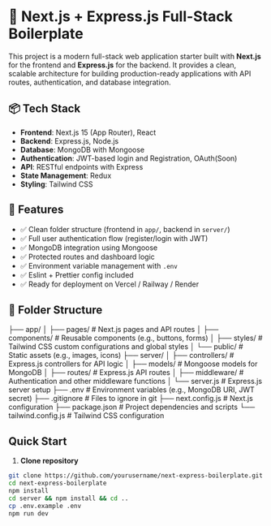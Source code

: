 # 🚀 Next.js + Express.js Full-Stack Boilerplate

This project is a modern full-stack web application starter built with **Next.js** for the frontend and **Express.js** for the backend. It provides a clean, scalable architecture for building production-ready applications with API routes, authentication, and database integration.

## 📦 Tech Stack

- **Frontend**: Next.js 15 (App Router), React
- **Backend**: Express.js, Node.js
- **Database**: MongoDB with Mongoose
- **Authentication**: JWT-based login and Registration, OAuth(Soon)
- **API**: RESTful endpoints with Express
- **State Management**: Redux
- **Styling**: Tailwind CSS

## 🔧 Features

- ✅ Clean folder structure (frontend in `app/`, backend in `server/`)
- ✅ Full user authentication flow (register/login with JWT)
- ✅ MongoDB integration using Mongoose
- ✅ Protected routes and dashboard logic
- ✅ Environment variable management with `.env`
- ✅ Eslint + Prettier config included
- ✅ Ready for deployment on Vercel / Railway / Render

## 📁 Folder Structure
├── app/
│   ├── pages/              # Next.js pages and API routes
│   ├── components/         # Reusable components (e.g., buttons, forms)
│   ├── styles/             # Tailwind CSS custom configurations and global styles
│   └── public/             # Static assets (e.g., images, icons)
├── server/
│   ├── controllers/        # Express.js controllers for API logic
│   ├── models/             # Mongoose models for MongoDB
│   ├── routes/             # Express.js API routes
│   ├── middleware/         # Authentication and other middleware functions
│   └── server.js           # Express.js server setup
├── .env                    # Environment variables (e.g., MongoDB URI, JWT secret)
├── .gitignore              # Files to ignore in git
├── next.config.js          # Next.js configuration
├── package.json            # Project dependencies and scripts
└── tailwind.config.js      # Tailwind CSS configuration

## Quick Start

1. **Clone repository**
```bash
git clone https://github.com/yourusername/next-express-boilerplate.git
cd next-express-boilerplate
npm install
cd server && npm install && cd ..
cp .env.example .env
npm run dev




   
